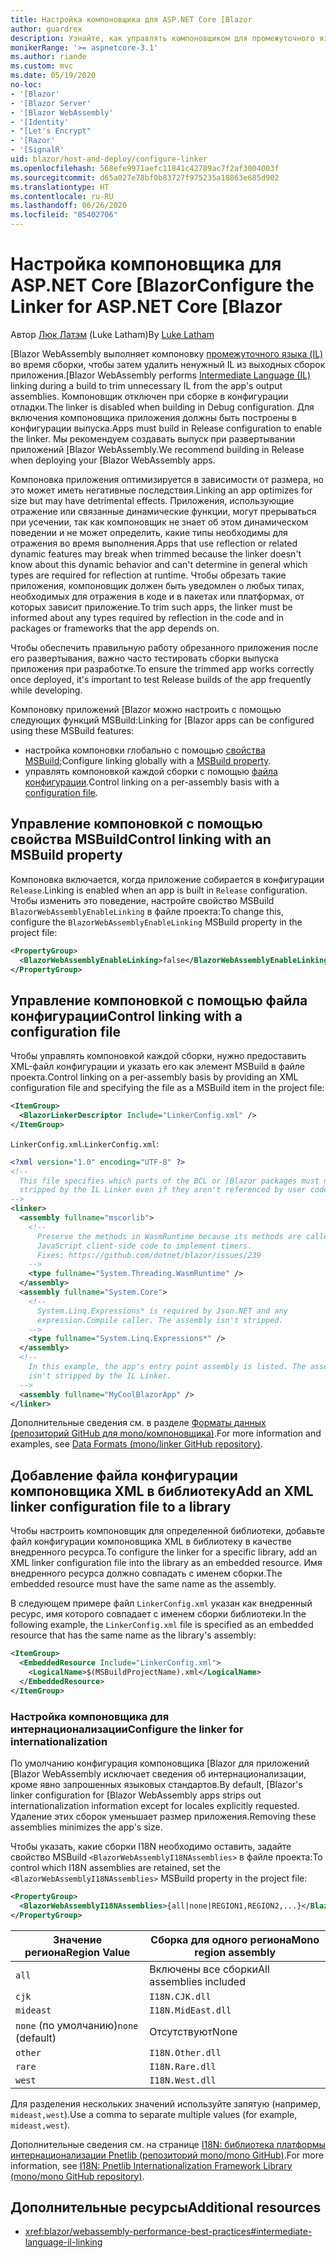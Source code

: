 ```yaml
---
title: Настройка компоновщика для ASP.NET Core [Blazor
author: guardrex
description: Узнайте, как управлять компоновщиком для промежуточного языка (IL) при создании приложения [Blazor.
monikerRange: '>= aspnetcore-3.1'
ms.author: riande
ms.custom: mvc
ms.date: 05/19/2020
no-loc:
- '[Blazor'
- '[Blazor Server'
- '[Blazor WebAssembly'
- '[Identity'
- "[Let's Encrypt"
- '[Razor'
- '[SignalR'
uid: blazor/host-and-deploy/configure-linker
ms.openlocfilehash: 568efe9971aefc11841c42789ac7f2af3004003f
ms.sourcegitcommit: d65a027e78bf0b83727f975235a18863e685d902
ms.translationtype: HT
ms.contentlocale: ru-RU
ms.lasthandoff: 06/26/2020
ms.locfileid: "85402706"
---
```

# <a name="configure-the-linker-for-aspnet-core-blazor"></a><span data-ttu-id="1be59-103">Настройка компоновщика для ASP.NET Core [Blazor</span><span class="sxs-lookup"><span data-stu-id="1be59-103">Configure the Linker for ASP.NET Core [Blazor</span></span>

<span data-ttu-id="1be59-104">Автор [Люк Латэм](https://github.com/guardrex) (Luke Latham)</span><span class="sxs-lookup"><span data-stu-id="1be59-104">By [Luke Latham](https://github.com/guardrex)</span></span>

<span data-ttu-id="1be59-105">[Blazor WebAssembly выполняет компоновку [промежуточного языка (IL)](/dotnet/standard/managed-code#intermediate-language--execution) во время сборки, чтобы затем удалить ненужный IL из выходных сборок приложения.</span><span class="sxs-lookup"><span data-stu-id="1be59-105">[Blazor WebAssembly performs [Intermediate Language (IL)](/dotnet/standard/managed-code#intermediate-language--execution) linking during a build to trim unnecessary IL from the app's output assemblies.</span></span> <span data-ttu-id="1be59-106">Компоновщик отключен при сборке в конфигурации отладки.</span><span class="sxs-lookup"><span data-stu-id="1be59-106">The linker is disabled when building in Debug configuration.</span></span> <span data-ttu-id="1be59-107">Для включения компоновщика приложения должны быть построены в конфигурации выпуска.</span><span class="sxs-lookup"><span data-stu-id="1be59-107">Apps must build in Release configuration to enable the linker.</span></span> <span data-ttu-id="1be59-108">Мы рекомендуем создавать выпуск при развертывании приложений [Blazor WebAssembly.</span><span class="sxs-lookup"><span data-stu-id="1be59-108">We recommend building in Release when deploying your [Blazor WebAssembly apps.</span></span> 

<span data-ttu-id="1be59-109">Компоновка приложения оптимизируется в зависимости от размера, но это может иметь негативные последствия.</span><span class="sxs-lookup"><span data-stu-id="1be59-109">Linking an app optimizes for size but may have detrimental effects.</span></span> <span data-ttu-id="1be59-110">Приложения, использующие отражение или связанные динамические функции, могут прерываться при усечении, так как компоновщик не знает об этом динамическом поведении и не может определить, какие типы необходимы для отражения во время выполнения.</span><span class="sxs-lookup"><span data-stu-id="1be59-110">Apps that use reflection or related dynamic features may break when trimmed because the linker doesn't know about this dynamic behavior and can't determine in general which types are required for reflection at runtime.</span></span> <span data-ttu-id="1be59-111">Чтобы обрезать такие приложения, компоновщик должен быть уведомлен о любых типах, необходимых для отражения в коде и в пакетах или платформах, от которых зависит приложение.</span><span class="sxs-lookup"><span data-stu-id="1be59-111">To trim such apps, the linker must be informed about any types required by reflection in the code and in packages or frameworks that the app depends on.</span></span> 

<span data-ttu-id="1be59-112">Чтобы обеспечить правильную работу обрезанного приложения после его развертывания, важно часто тестировать сборки выпуска приложения при разработке.</span><span class="sxs-lookup"><span data-stu-id="1be59-112">To ensure the trimmed app works correctly once deployed, it's important to test Release builds of the app frequently while developing.</span></span>

<span data-ttu-id="1be59-113">Компоновку приложений [Blazor можно настроить с помощью следующих функций MSBuild:</span><span class="sxs-lookup"><span data-stu-id="1be59-113">Linking for [Blazor apps can be configured using these MSBuild features:</span></span>

* <span data-ttu-id="1be59-114">настройка компоновки глобально с помощью [свойства MSBuild](#control-linking-with-an-msbuild-property);</span><span class="sxs-lookup"><span data-stu-id="1be59-114">Configure linking globally with a [MSBuild property](#control-linking-with-an-msbuild-property).</span></span>
* <span data-ttu-id="1be59-115">управлять компоновкой каждой сборки с помощью [файла конфигурации](#control-linking-with-a-configuration-file).</span><span class="sxs-lookup"><span data-stu-id="1be59-115">Control linking on a per-assembly basis with a [configuration file](#control-linking-with-a-configuration-file).</span></span>

## <a name="control-linking-with-an-msbuild-property"></a><span data-ttu-id="1be59-116">Управление компоновкой с помощью свойства MSBuild</span><span class="sxs-lookup"><span data-stu-id="1be59-116">Control linking with an MSBuild property</span></span>

<span data-ttu-id="1be59-117">Компоновка включается, когда приложение собирается в конфигурации `Release`.</span><span class="sxs-lookup"><span data-stu-id="1be59-117">Linking is enabled when an app is built in `Release` configuration.</span></span> <span data-ttu-id="1be59-118">Чтобы изменить это поведение, настройте свойство MSBuild `BlazorWebAssemblyEnableLinking` в файле проекта:</span><span class="sxs-lookup"><span data-stu-id="1be59-118">To change this, configure the `BlazorWebAssemblyEnableLinking` MSBuild property in the project file:</span></span>

```xml
<PropertyGroup>
  <BlazorWebAssemblyEnableLinking>false</BlazorWebAssemblyEnableLinking>
</PropertyGroup>
```

## <a name="control-linking-with-a-configuration-file"></a><span data-ttu-id="1be59-119">Управление компоновкой с помощью файла конфигурации</span><span class="sxs-lookup"><span data-stu-id="1be59-119">Control linking with a configuration file</span></span>

<span data-ttu-id="1be59-120">Чтобы управлять компоновкой каждой сборки, нужно предоставить XML-файл конфигурации и указать его как элемент MSBuild в файле проекта.</span><span class="sxs-lookup"><span data-stu-id="1be59-120">Control linking on a per-assembly basis by providing an XML configuration file and specifying the file as a MSBuild item in the project file:</span></span>

```xml
<ItemGroup>
  <BlazorLinkerDescriptor Include="LinkerConfig.xml" />
</ItemGroup>
```

<span data-ttu-id="1be59-121">`LinkerConfig.xml`.</span><span class="sxs-lookup"><span data-stu-id="1be59-121">`LinkerConfig.xml`:</span></span>

```xml
<?xml version="1.0" encoding="UTF-8" ?>
<!--
  This file specifies which parts of the BCL or [Blazor packages must not be
  stripped by the IL Linker even if they aren't referenced by user code.
-->
<linker>
  <assembly fullname="mscorlib">
    <!--
      Preserve the methods in WasmRuntime because its methods are called by 
      JavaScript client-side code to implement timers.
      Fixes: https://github.com/dotnet/blazor/issues/239
    -->
    <type fullname="System.Threading.WasmRuntime" />
  </assembly>
  <assembly fullname="System.Core">
    <!--
      System.Linq.Expressions* is required by Json.NET and any 
      expression.Compile caller. The assembly isn't stripped.
    -->
    <type fullname="System.Linq.Expressions*" />
  </assembly>
  <!--
    In this example, the app's entry point assembly is listed. The assembly
    isn't stripped by the IL Linker.
  -->
  <assembly fullname="MyCoolBlazorApp" />
</linker>
```

<span data-ttu-id="1be59-122">Дополнительные сведения см. в разделе [Форматы данных (репозиторий GitHub для mono/компоновщика)](https://github.com/mono/linker/blob/master/docs/data-formats.md).</span><span class="sxs-lookup"><span data-stu-id="1be59-122">For more information and examples, see [Data Formats (mono/linker GitHub repository)](https://github.com/mono/linker/blob/master/docs/data-formats.md).</span></span>

## <a name="add-an-xml-linker-configuration-file-to-a-library"></a><span data-ttu-id="1be59-123">Добавление файла конфигурации компоновщика XML в библиотеку</span><span class="sxs-lookup"><span data-stu-id="1be59-123">Add an XML linker configuration file to a library</span></span>

<span data-ttu-id="1be59-124">Чтобы настроить компоновщик для определенной библиотеки, добавьте файл конфигурации компоновщика XML в библиотеку в качестве внедренного ресурса.</span><span class="sxs-lookup"><span data-stu-id="1be59-124">To configure the linker for a specific library, add an XML linker configuration file into the library as an embedded resource.</span></span> <span data-ttu-id="1be59-125">Имя внедренного ресурса должно совпадать с именем сборки.</span><span class="sxs-lookup"><span data-stu-id="1be59-125">The embedded resource must have the same name as the assembly.</span></span>

<span data-ttu-id="1be59-126">В следующем примере файл `LinkerConfig.xml` указан как внедренный ресурс, имя которого совпадает с именем сборки библиотеки.</span><span class="sxs-lookup"><span data-stu-id="1be59-126">In the following example, the `LinkerConfig.xml` file is specified as an embedded resource that has the same name as the library's assembly:</span></span>

```xml
<ItemGroup>
  <EmbeddedResource Include="LinkerConfig.xml">
    <LogicalName>$(MSBuildProjectName).xml</LogicalName>
  </EmbeddedResource>
</ItemGroup>
```

### <a name="configure-the-linker-for-internationalization"></a><span data-ttu-id="1be59-127">Настройка компоновщика для интернационализации</span><span class="sxs-lookup"><span data-stu-id="1be59-127">Configure the linker for internationalization</span></span>

<span data-ttu-id="1be59-128">По умолчанию конфигурация компоновщика [Blazor для приложений [Blazor WebAssembly исключает сведения об интернационализации, кроме явно запрошенных языковых стандартов.</span><span class="sxs-lookup"><span data-stu-id="1be59-128">By default, [Blazor's linker configuration for [Blazor WebAssembly apps strips out internationalization information except for locales explicitly requested.</span></span> <span data-ttu-id="1be59-129">Удаление этих сборок уменьшает размер приложения.</span><span class="sxs-lookup"><span data-stu-id="1be59-129">Removing these assemblies minimizes the app's size.</span></span>

<span data-ttu-id="1be59-130">Чтобы указать, какие сборки I18N необходимо оставить, задайте свойство MSBuild `<BlazorWebAssemblyI18NAssemblies>` в файле проекта:</span><span class="sxs-lookup"><span data-stu-id="1be59-130">To control which I18N assemblies are retained, set the `<BlazorWebAssemblyI18NAssemblies>` MSBuild property in the project file:</span></span>

```xml
<PropertyGroup>
  <BlazorWebAssemblyI18NAssemblies>{all|none|REGION1,REGION2,...}</BlazorWebAssemblyI18NAssemblies>
</PropertyGroup>
```

| <span data-ttu-id="1be59-131">Значение региона</span><span class="sxs-lookup"><span data-stu-id="1be59-131">Region Value</span></span>     | <span data-ttu-id="1be59-132">Сборка для одного региона</span><span class="sxs-lookup"><span data-stu-id="1be59-132">Mono region assembly</span></span>    |
| ---------------- | ----------------------- |
| `all`            | <span data-ttu-id="1be59-133">Включены все сборки</span><span class="sxs-lookup"><span data-stu-id="1be59-133">All assemblies included</span></span> |
| `cjk`            | `I18N.CJK.dll`          |
| `mideast`        | `I18N.MidEast.dll`      |
| <span data-ttu-id="1be59-134">`none` (по умолчанию)</span><span class="sxs-lookup"><span data-stu-id="1be59-134">`none` (default)</span></span> | <span data-ttu-id="1be59-135">Отсутствуют</span><span class="sxs-lookup"><span data-stu-id="1be59-135">None</span></span>                    |
| `other`          | `I18N.Other.dll`        |
| `rare`           | `I18N.Rare.dll`         |
| `west`           | `I18N.West.dll`         |

<span data-ttu-id="1be59-136">Для разделения нескольких значений используйте запятую (например, `mideast,west`).</span><span class="sxs-lookup"><span data-stu-id="1be59-136">Use a comma to separate multiple values (for example, `mideast,west`).</span></span>

<span data-ttu-id="1be59-137">Дополнительные сведения см. на странице [I18N: библиотека платформы интернационализации Pnetlib (репозиторий mono/mono GitHub)](https://github.com/mono/mono/tree/master/mcs/class/I18N).</span><span class="sxs-lookup"><span data-stu-id="1be59-137">For more information, see [I18N: Pnetlib Internationalization Framework Library (mono/mono GitHub repository)](https://github.com/mono/mono/tree/master/mcs/class/I18N).</span></span>

## <a name="additional-resources"></a><span data-ttu-id="1be59-138">Дополнительные ресурсы</span><span class="sxs-lookup"><span data-stu-id="1be59-138">Additional resources</span></span>

* <xref:blazor/webassembly-performance-best-practices#intermediate-language-il-linking>
